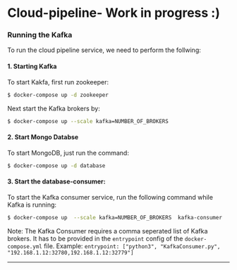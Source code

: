 # Cloud-pipeline- Work in progress  :)

### Running the Kafka
To run the cloud pipeline service, we need to perform the follwing:

#### 1. Starting Kafka

To start Kakfa, first run zookeeper:

```bash
$ docker-compose up -d zookeeper
```

Next start the Kafka brokers by:
```bash
$ docker-compose up --scale kafka=NUMBER_OF_BROKERS
```
#### 2. Start Mongo Databse
To start MongoDB, just run the command:

```bash
$ docker-compose up -d database
```

#### 3. Start the database-consumer:
To start the Kafka consumer service, run the following command while Kafka is running:

```bash
$ docker-compose up  --scale kafka=NUMBER_OF_BROKERS  kafka-consumer
```

Note: The Kafka Consumer requires a comma seperated list of Kafka brokers. It has to be provided in the `entrypoint` config of the `docker-compose.yml` file.
Example: `entrypoint: ["python3", "KafkaConsumer.py", "192.168.1.12:32780,192.168.1.12:32779"]`

---